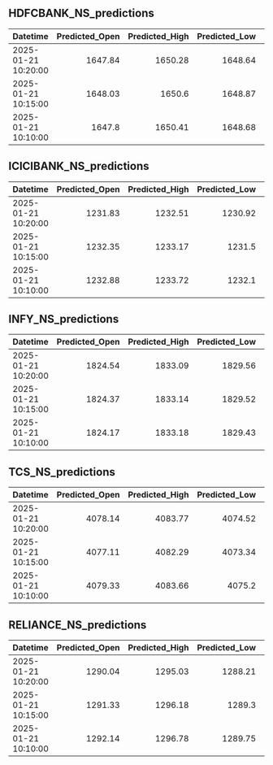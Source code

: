 ## HDFCBANK_NS_predictions
| Datetime            |   Predicted_Open |   Predicted_High |   Predicted_Low |   Predicted_Close |   Predicted_Volume |
|:--------------------|-----------------:|-----------------:|----------------:|------------------:|-------------------:|
| 2025-01-21 10:20:00 |          1647.84 |          1650.28 |         1648.64 |           1649.2  |             109440 |
| 2025-01-21 10:15:00 |          1648.03 |          1650.6  |         1648.87 |           1649.7  |             110884 |
| 2025-01-21 10:10:00 |          1647.8  |          1650.41 |         1648.68 |           1649.43 |             113241 |

## ICICIBANK_NS_predictions
| Datetime            |   Predicted_Open |   Predicted_High |   Predicted_Low |   Predicted_Close |   Predicted_Volume |
|:--------------------|-----------------:|-----------------:|----------------:|------------------:|-------------------:|
| 2025-01-21 10:20:00 |          1231.83 |          1232.51 |         1230.92 |           1231.88 |            97327.4 |
| 2025-01-21 10:15:00 |          1232.35 |          1233.17 |         1231.5  |           1232.64 |            89741.8 |
| 2025-01-21 10:10:00 |          1232.88 |          1233.72 |         1232.1  |           1233.24 |            85786.2 |

## INFY_NS_predictions
| Datetime            |   Predicted_Open |   Predicted_High |   Predicted_Low |   Predicted_Close |   Predicted_Volume |
|:--------------------|-----------------:|-----------------:|----------------:|------------------:|-------------------:|
| 2025-01-21 10:20:00 |          1824.54 |          1833.09 |         1829.56 |           1827.86 |            21690.5 |
| 2025-01-21 10:15:00 |          1824.37 |          1833.14 |         1829.52 |           1827.72 |            22151.9 |
| 2025-01-21 10:10:00 |          1824.17 |          1833.18 |         1829.43 |           1827.48 |            22478.5 |

## TCS_NS_predictions
| Datetime            |   Predicted_Open |   Predicted_High |   Predicted_Low |   Predicted_Close |   Predicted_Volume |
|:--------------------|-----------------:|-----------------:|----------------:|------------------:|-------------------:|
| 2025-01-21 10:20:00 |          4078.14 |          4083.77 |         4074.52 |           4079.18 |            15386.1 |
| 2025-01-21 10:15:00 |          4077.11 |          4082.29 |         4073.34 |           4077.37 |            16723.5 |
| 2025-01-21 10:10:00 |          4079.33 |          4083.66 |         4075.2  |           4078.96 |            17914.3 |

## RELIANCE_NS_predictions
| Datetime            |   Predicted_Open |   Predicted_High |   Predicted_Low |   Predicted_Close |   Predicted_Volume |
|:--------------------|-----------------:|-----------------:|----------------:|------------------:|-------------------:|
| 2025-01-21 10:20:00 |          1290.04 |          1295.03 |         1288.21 |           1289.18 |            26842.5 |
| 2025-01-21 10:15:00 |          1291.33 |          1296.18 |         1289.3  |           1290.29 |            26061.7 |
| 2025-01-21 10:10:00 |          1292.14 |          1296.78 |         1289.75 |           1290.88 |            27516.6 |

